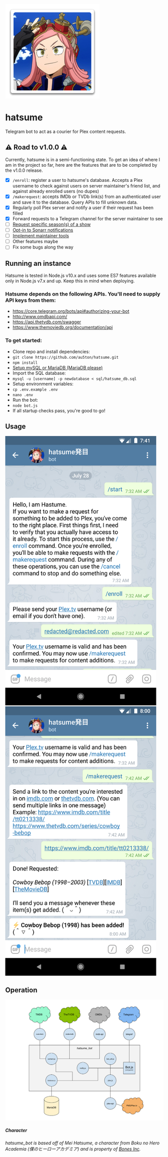![hatsume](img/hatsume.png)

# hatsume
Telegram bot to act as a courier for Plex content requests.

## ️️⚠️ Road to v1.0.0 ⚠️

Currently, hatsume is in a semi-functioning state. To get an idea of where I am in the project so far, here are the features that are to be completed by the v1.0.0 release.
- [X] `/enroll`: register a user to hatsume's database. Accepts a Plex username to check against users on server maintainer's friend list, and against already enrolled users (no dupes)
- [X] `/makerequest`: accepts IMDb or TVDb link(s) from an authenticated user and save it to the database. Query APIs to fill unknown data.
- [X] Regularly poll Plex server and notify a user if their request has been filled
- [X] Forward requests to a Telegram channel for the server maintainer to see
- [ ] [Request specific season(s) of a show](https://github.com/au5ton/hatsume/issues/9)
- [ ] [Opt-in to Sonarr notifications](https://github.com/au5ton/hatsume/issues/13)
- [ ] [Implement maintainer tools](https://github.com/au5ton/hatsume/issues/4)
- [ ] Other features maybe
- [ ] Fix some bugs along the way

## Running an instance

Hatsume is tested in Node.js v10.x and uses some ES7 features available only in Node.js v7.x and up. Keep this in mind when deploying.

### Hatsume depends on the following APIs. You'll need to supply API keys from them:
- https://core.telegram.org/bots/api#authorizing-your-bot
- http://www.omdbapi.com/
- https://api.thetvdb.com/swagger
- https://www.themoviedb.org/documentation/api

### To get started:
- Clone repo and install dependencies:
- `git clone https://github.com/au5ton/hatsume.git`
- `npm install`
- [Setup mySQL or MariaDB (MariaDB please)](https://www.digitalocean.com/community/tutorials/how-to-install-mariadb-on-centos-7)
- Import the SQL database: 
- `mysql -u [username] -p newdatabase < sql/hatsume_db.sql`
- Setup environment variables:
- `cp .env.example .env`
- `nano .env`
- Run the bot:
- `node bot.js`
- If all startup checks pass, you're good to go!

## Usage

<img alt="screenshot1" src="img/screenshot1.png" width=480>
<img alt="screenshot2" src="img/screenshot2.png" width=480>


## Operation

![integration diagram](./img/integration_diagram.svg)

##### Character

*hatsume_bot is based off of Mei Hatsume, a character from Boku no Hero Academia (僕のヒーローアカデミア) and is property of [Bones Inc](http://www.bones.co.jp/).*
